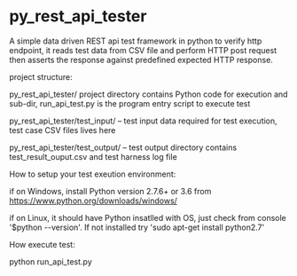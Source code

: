 # py_rest_api_tester
A simple data driven REST api test framework in python to verify http endpoint, it reads test data from CSV file and perform HTTP post request then asserts the response against predefined expected HTTP response.

project structure:

py_rest_api_tester/ project directory contains Python code for execution and sub-dir, run_api_test.py is the program entry script to execute test

py_rest_api_tester/test_input/ – test input data required for test execution, test case CSV files lives here

py_rest_api_tester/test_output/ – test output directory contains test_result_ouput.csv and test harness log file

How to setup your test exeution environment:

if on Windows, install Python version 2.7.6+ or 3.6 from https://www.python.org/downloads/windows/

if on Linux, it should have Python insatlled with OS, just check from console '$python --version'. If not installed try 'sudo apt-get install python2.7'

How execute test:

python run_api_test.py
